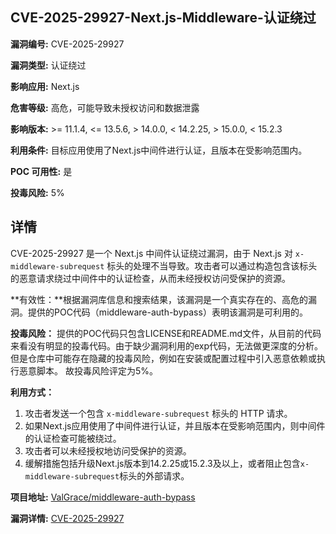 ## CVE-2025-29927-Next.js-Middleware-认证绕过

**漏洞编号:** CVE-2025-29927

**漏洞类型:** 认证绕过

**影响应用:** Next.js

**危害等级:** 高危，可能导致未授权访问和数据泄露

**影响版本:** >= 11.1.4, <= 13.5.6, > 14.0.0, < 14.2.25, > 15.0.0, < 15.2.3

**利用条件:** 目标应用使用了Next.js中间件进行认证，且版本在受影响范围内。

**POC 可用性:** 是

**投毒风险:** 5%

## 详情

CVE-2025-29927 是一个 Next.js 中间件认证绕过漏洞，由于 Next.js 对 `x-middleware-subrequest` 标头的处理不当导致。攻击者可以通过构造包含该标头的恶意请求绕过中间件中的认证检查，从而未经授权访问受保护的资源。

**有效性：**根据漏洞库信息和搜索结果，该漏洞是一个真实存在的、高危的漏洞。提供的POC代码（middleware-auth-bypass）表明该漏洞是可利用的。

**投毒风险：** 提供的POC代码只包含LICENSE和README.md文件，从目前的代码来看没有明显的投毒代码。由于缺少漏洞利用的exp代码，无法做更深度的分析。但是仓库中可能存在隐藏的投毒风险，例如在安装或配置过程中引入恶意依赖或执行恶意脚本。 故投毒风险评定为5%。

**利用方式：**
1.  攻击者发送一个包含 `x-middleware-subrequest` 标头的 HTTP 请求。
2.  如果Next.js应用使用了中间件进行认证，并且版本在受影响范围内，则中间件的认证检查可能被绕过。
3.  攻击者可以未经授权地访问受保护的资源。
4.  缓解措施包括升级Next.js版本到14.2.25或15.2.3及以上，或者阻止包含`x-middleware-subrequest`标头的外部请求。

**项目地址:** [ValGrace/middleware-auth-bypass](https://github.com/ValGrace/middleware-auth-bypass)

**漏洞详情:** [CVE-2025-29927](https://nvd.nist.gov/vuln/detail/CVE-2025-29927)